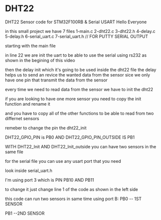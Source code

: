 # DHT22
DHT22 Sensor code for STM32F100RB &amp; Serial USART 
Hello Everyone

in this small project we have 7 files
1-main.c
2-dht22.c  3-dht22.h
4-delay.c  5-delay.h
6-serial_uart.c 7-serial_uart.h // FOR PUTTY SERIAL OUTPUT 

starting with the main file

in line 22 we are init the uart to be able to use the serial
using rs232 as shown in the begining of this video

then the delay init which it's going to be used inside the dht22 file
the delay helps us to send an revice the wanted data from the sensor
sice we only have one pin that transmit the data from the sensor

every time we need to read data from the sensor we have to init the dht22

if you are looking to have one more sensor you need to copy the init function and rename it

and you have to copy all of the other functions to be able to read from two differnet sensors

remeber to change the pin the dht22_init 

DHT22_GPIO_PIN is PB0 AND DHT22_GPIO_PIN_OUTSIDE IS PB1

WITH DHT22_Init AND DHT22_Init_outside you can have two sensors in the same file 

for the serial file you can use any usart port that you need 

look inside serial_uart.h

I'm using port 3 which is PIN PB10 AND PB11 

to change it just change line 1 of the code as shown in the left side



this code can run two sensors in same time using port B:
PB0 -- 1ST SENSOR

PB1 --2ND SENSOR





























